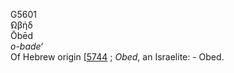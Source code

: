 <body>
  <p>G5601<br>   ̓Ωβήδ   <br> Ōbēd  <br><i>o-bade‘ </i><br>Of Hebrew origin [<a href="h5744.htm">5744</a> ; <i>Obed</i>, an Israelite: - Obed.<br></p>
 </body>